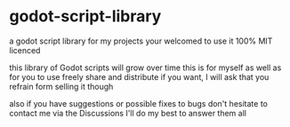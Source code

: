 # godot-script-library
a godot script library for my projects your welcomed to use it 100% MIT licenced

this  library of Godot scripts will grow over time this is for myself as well as for you to use freely share and distribute if you want, I will ask that you refrain form selling it though


also if you have suggestions or possible fixes to bugs don't hesitate to contact me via the Discussions I'll do my best to answer them all
